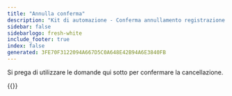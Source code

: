 ```yaml
---
title: "Annulla conferma"
description: "Kit di automazione - Conferma annullamento registrazione orario d'ufficio"
sidebar: false
sidebarlogo: fresh-white
include_footer: true
index: false
generated: 3FE70F3122094A667D5C0A648E42B94A6E3840FB
---
```


Si prega di utilizzare le domande qui sotto per confermare la cancellazione.

{{<questions name="/content/it/office-hours/unregister-confirm.json" completed="Grazie per aver completato la conferma di annullamento della registrazione" showNavigationButtons="false" locale="it">}}
